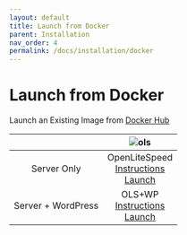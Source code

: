 ```yaml
---
layout: default
title: Launch from Docker
parent: Installation
nav_order: 4
permalink: /docs/installation/docker
---
```


# Launch from Docker

Launch an Existing Image from [Docker Hub](https://hub.docker.com/search?q=litespeedtech&type=image)

||![ols](/docs/assets/images/Cloud/docker-ols-logo_160x160.png)|
| :-------------: | :-------------: |
|Server Only|OpenLiteSpeed<br>[Instructions](https://docs.litespeedtech.com/cloud/docker/openlitespeed/)<br>[Launch](https://hub.docker.com/repository/docker/litespeedtech/openlitespeed)|
|Server + WordPress|OLS+WP<br>[Instructions](https://docs.litespeedtech.com/cloud/docker/ols%2Bwordpress/)<br>[Launch](https://hub.docker.com/repository/docker/litespeedtech/openlitespeed)|